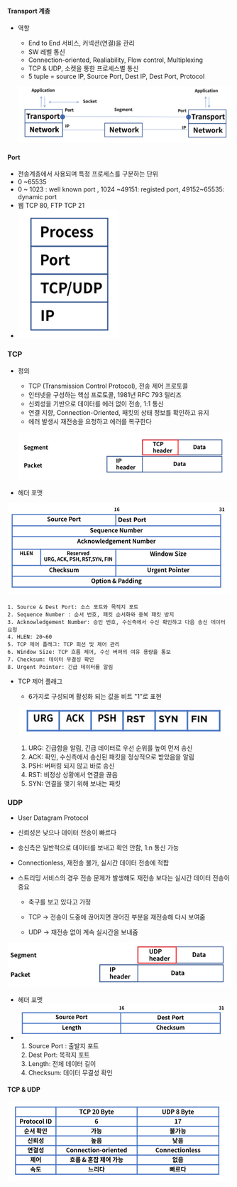 #### Transport 계층

- 역할

  - End to End 서비스, 커넥션(연결)을 관리
  - SW 레벨 통신
  - Connection-oriented, Realiability, Flow control, Multiplexing
  - TCP & UDP, 소켓을 통한 프로세스별 통신
  - 5 tuple = source IP, Source Port, Dest IP, Dest Port, Protocol

  ![image-20201002142913016](images\image-20201002142913016.png)

#### Port

- 전송계층에서 사용되며 특정 프로세스를 구분하는 단위
- 0 ~65535
- 0 ~ 1023 : well known port , 1024 ~49151: registed port, 49152~65535: dynamic port
- 웹 TCP 80, FTP TCP 21
- ![image-20201002143109279](images\image-20201002143109279.png)

### TCP

- 정의

  - TCP (Transmission Control Protocol), 전송 제어 프로토콜
  - 인터넷을 구성하는 핵심 프로토콜, 1981년 RFC 793 릴리즈
  - 신뢰성을 기반으로 데이터를 에러 없이 전송, 1:1 통신
  - 연결 지향, Connection-Oriented, 패킷의 상태 정보를 확인하고 유지
  - 에러 발생시 재전송을 요청하고 에러를 복구한다

  ![image-20201002143324441](images\image-20201002143324441.png)

- 헤더 포맷

![image-20201002143430932](images\image-20201002143430932.png)

	1. Source & Dest Port: 소스 포트와 목적지 포트
 	2. Sequence Number : 순서 번호, 패킷 순서화와 중복 패킷 방지
 	3. Acknowledgement Number: 승인 번호, 수신측에서 수신 확인하고 다음 송신 데이터 요청
 	4. HLEN: 20~60
 	5. TCP 제어 플래그: TCP 회선 및 제어 관리
 	6. Window Size: TCP 흐름 제어, 수신 버퍼의 여유 용량을 통보
 	7. Checksum: 데이터 무결성 확인
 	8. Urgent Pointer: 긴급 데이터를 알림

- TCP 제어 플래그

  - 6가지로 구성되며 활성화 되는 값을 비트 "1"로 표현

  ![image-20201002143809770](images\image-20201002143809770.png)

  1. URG: 긴급함을 알림, 긴급 데이터로 우선 순위를 높여 먼저 송신
  2. ACK: 확인, 수신측에서 송신된 패킷을 정상적으로 받았음을 알림
  3. PSH: 버퍼링 되지 않고 바로 송신
  4. RST: 비정상 상황에서 연결을 끊음
  5. SYN: 연결을 맺기 위해 보내는 패킷

### UDP

- User Datagram Protocol

- 신뢰성은 낮으나 데이터 전송이 빠르다

- 송신측은 일반적으로 데이터를 보내고 확인 안함, 1:n 통신 가능

- Connectionless, 재전송 불가, 실시간 데이터 전송에 적합

- 스트리밍 서비스의 경우 전송 문제가 발생해도 재전송 보다는 실시간 데이터 전송이 중요

  - 축구를 보고 있다고 가정

  - TCP -> 전송이 도중에 끊어지면 끊어진 부분을 재전송해 다시 보여줌
  - UDP -> 재전송 없이 계속 실시간을 보내줌

![image-20201002144104670](images\image-20201002144104670.png)

- 헤더 포맷
- ![image-20201002144314526](images\image-20201002144314526.png)
  1. Source Port : 출발지 포트
  2. Dest Port: 목적지 포트
  3. Length: 전체 데이터 길이
  4. Checksum: 데이터 무결성 확인

#### TCP & UDP

![image-20201002144343015](images\image-20201002144343015.png)